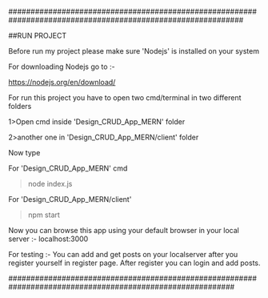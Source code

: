 #############################################################################################################
   
##RUN PROJECT 

Before run my project please make sure 'Nodejs' is installed on your system

For downloading Nodejs go to :-

https://nodejs.org/en/download/

For run this project you have to open two cmd/terminal in two different folders

1>Open cmd inside 'Design_CRUD_App_MERN' folder

2>another one in 'Design_CRUD_App_MERN/client' folder

Now type

For 'Design_CRUD_App_MERN' cmd

>node index.js

For 'Design_CRUD_App_MERN/client'
>npm start


Now you can browse this app using your default browser in your local server :- localhost:3000 

For testing :- You can add and get posts on your localserver after you register yourself in register page.
               After register you can login and add posts.


###########################################################################################################

